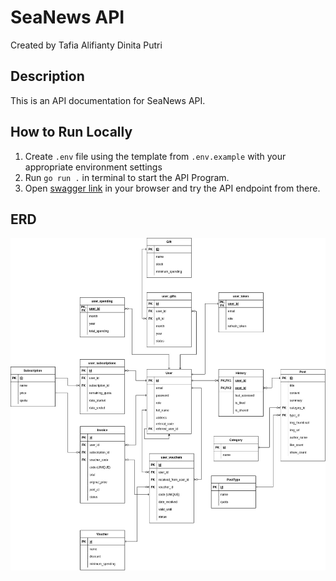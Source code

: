 # SeaNews API

Created by Tafia Alifianty Dinita Putri

## Description

This is an API documentation for SeaNews API.

## How to Run Locally

1. Create `.env` file using the template from `.env.example` with your appropriate environment settings
2. Run `go run .` in terminal to start the API Program.
3. Open [swagger link](http://localhost:8080/docs) in your browser and try the API endpoint from there.

## ERD

![ERD](assets/ERD.jpg)
